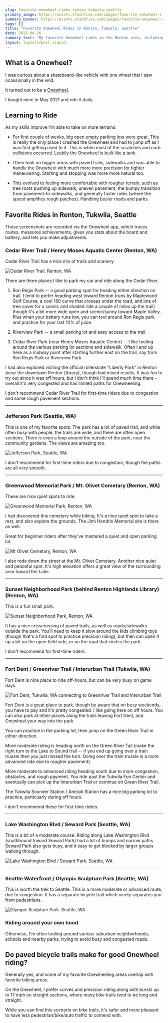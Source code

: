 ```yaml
---
slug: favorite-onewheel-rides-renton-tukwila-seattle
primary_image: https://assets.stashfive.com/images/favorite-onewheel-rides-renton-tukwila-seattle/full.jpeg
summary_banner: https://assets.stashfive.com/images/favorite-onewheel-rides-renton-tukwila-seattle/slice.jpeg
tags: []
title: "Favorite Onewheel Rides in Renton, Tukwila, Seattle"
date: 2021-06-26
summary_text: "My favorite Onewheel rides in the Renton area, including some in Tukwila and Seattle."
layout: layouts/post.liquid
---
```



## What is a Onewheel?

I was curious about a skateboard-like vehicle with one wheel that I saw ocassionally in the wild.

It turned out to be a [Onewheel](https://onewheel.com/).

I bought mine in May 2021 and ride it daily.

## Learning to Ride

As my skills improve I'm able to take on more terrains:

- For first couple of weeks, big open empty parking lots were great. This is really the only place I crashed the Onewheel and had to jump off as I was first getting used to it. This is when most of the scratches and curb collisions occurred. Luckily the Onewheel is built like a tank.

- I then took on bigger areas with paved trails, sidewalks and was able to handle the Onewheel with much more more precision for tighter maneuvering. Starting and stopping was more more natural too.

- This evolved to feeling more comfortable with rougher terrain, such as tree roots pushing up sidewalk, uneven pavement, the bumpy transition from pavement-to-sidewalks, and generally faster rides (where the speed amplifies rough patches). Handling busier roads and parks.

## Favorite Rides in Renton, Tukwila, Seattle

These screenshots are recorded via the Onewheel app, which traces routes, measures achievements, gives you stats about the board and battery, and lets you make adjustments.

### Cedar River Trail / Henry Moses Aquatic Center (Renton, WA)

Cedar River Trail has a nice mix of trails and scenery.

<img src="https://assets.stashfive.com/images/favorite-onewheel-rides-renton-tukwila-seattle/ride-cedar-river-henry-moses.png" alt="Cedar River Trail, Renton, WA" />

There are three places I like to park my car and ride along the Cedar River.

1. Ron Regis Park -- a good parking spot for heading either direction on trail. I tend to prefer heading west toward Renton (runs by Maplewood Golf Course, a cool 180 curve that crosses under the road, and lots of tree cover for a scenic and shaded ride a couple of miles up the trail) though it's a bit more wide open and scenic/sunny toward Maple Valley. Plus when your battery runs low, you can tool around Ron Regis park and practice for your last 10% of juice.

2. Riverview Park -- a small parking lot and easy access to the trail.

3. Cedar River Park (near Henry Moses Aquatic Center) -- I like tooling around the various parking lot sections and sidewalk. Often I end up here as a midway point after starting further east on the trail, say from Ron Regis Park or Riverview Park.

I had also explored visiting the official rollerskate "Liberty Park" in Renton (near the downtown Renton Library), though had mixed results. It was fun to try out since it was off hours, but I don't think I'll spend much time there - overall it's very congested and has limited paths for Onewheeling.

I don't recommend Cedar River Trail for first-time riders due to congestion and some rough pavement sections.

<hr>

### Jefferson Park (Seattle, WA)

This is one of my favorite spots. The park has a lot of paved trail, and while often busy with people, the trails are wide, and there are often open sections. There is even a loop around the outside of the park, near the community gardens. The views are amazing too.

<img src="https://assets.stashfive.com/images/favorite-onewheel-rides-renton-tukwila-seattle/ride-jefferson-park.png" alt="Jefferson Park, Seattle, WA" />

I don't recommend for first-time riders due to congestion, though the paths are all very smooth.

<hr>

### Greenwood Memorial Park / Mt. Olivet Cemetary (Renton, WA)

These are nice quiet spots to ride.

<img src="https://assets.stashfive.com/images/favorite-onewheel-rides-renton-tukwila-seattle/ride-greenwood-memorial-park.png" alt="Greenwood Memorial Park, Renton, WA" />

I had discovered this cemetary while biking. It's a nice quiet spot to take a rest, and also explore the grounds. The Jimi Hendrix Memorial site is there as well.

Great for beginner riders after they've mastered a quiet and open parking lot.

<img src="https://assets.stashfive.com/images/favorite-onewheel-rides-renton-tukwila-seattle/ride-mt-olivet-cemetary.png" alt="Mt Olivet Cemetary, Renton, WA" />

I also rode down the street at the Mt. Olivet Cemetary. Another nice quiet and peaceful spot. It's high elevation offers a great view of the surrounding area toward the Lake.

<hr>

### Sunset Neighborhood Park (behind Renton Highlands Library) (Renton, WA)

This is a fun small park.

<img src="https://assets.stashfive.com/images/favorite-onewheel-rides-renton-tukwila-seattle/ride-sunset-neighborhood-park.png" alt="Sunset Neighborhood Park, Renton, WA" />

It has a nice crisscrossing of paved trails, as well as roads/sidewalks outside the park. You'll need to keep it slow around the kids climbing toys (though that's a find spot to practice precision riding), but then can open it up a bit on the open field side, or on the road that circles the park.

I don't recommend for first-time riders.

<hr>

### Fort Dent / Greenriver Trail / Interurban Trail (Tukwila, WA)

Fort Dent is nice place to ride off-hours, but can be very busy on game days.

<img src="https://assets.stashfive.com/images/favorite-onewheel-rides-renton-tukwila-seattle/ride-fort-dent.png" alt="Fort Dent, Tukwila, WA connecting to Greenriver Trail and Interurban Trail" />

Fort Dent is a great place to park, though be aware that on busy weekends, you have to pay and it's pretty congested. I like going here on off hours. You can also park at other places along the trails leaving Fort Dent, and Onewheel your way into the park.

You can practice in the parking lot, then jump on the Green River Trail in either direction.

More moderate riding is heading north on the Green River Tail (make the right turn to the Lake to Sound trail -- if you end up going over a train trussle then you just missed the turn. Going over the train trussle is a more advanced ride due to rougher pavement).

More moderate to advanced riding heading south due to more congestion, obstacles, and rough payment. You ride past the Tukwila Fun Center and eventually can pick up the Interurban Trail or continue on Green River Trail.

The Tukwila Sounder Station / Amtrak Station has a nice big parking lot to practice, particuarly during off hours.

I don't recommend these for first-time riders.

<hr>

### Lake Washington Blvd / Seward Park (Seattle, WA)

This is a bit of a moderate course. Riding along Lake Washington Blvd (southbound toward Seward Park) had a lot of bumps and narrow paths. Seward Park also gets busy, and it easy to get blocked by larger groups walking through.

<img src="https://assets.stashfive.com/images/favorite-onewheel-rides-renton-tukwila-seattle/ride-seward-park.png" alt="Lake Washington Blvd / Seward Park. Seattle, WA" />

<hr>

### Seattle Waterfront / Olympic Sculpture Park (Seattle, WA)

This is worth the trek to Seattle. This is a more moderate or advanced route, due to congestion. It has a separate bicycle trail which nicely separates you from pedestrians.

<img src="https://assets.stashfive.com/images/favorite-onewheel-rides-renton-tukwila-seattle/ride-olympic-sculpture-park.png" alt="Olympic Sculpture Park. Seattle, WA" />

### Riding around your own hood

Otherwise, I'm often tooling around various suburban neighborhoods, schools and nearby parks, trying to avoid busy and congested roads.

## Do paved bicycle trails make for good Onewheel riding?

Generally yes, and some of my favorite Onewheeling areas overlap with favorite biking areas.

On the Onewheel, I prefer curves and precision riding along with bursts up to 17 mph on straight sections, where many bike trails tend to be long and straight.

While you can find this scenario on bike trails, it's safer and more pleasant to have less pedestrian/bike/auto traffic to contend with.
